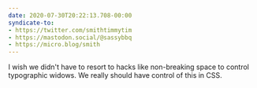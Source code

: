 ```yaml
---
date: 2020-07-30T20:22:13.708-00:00
syndicate-to:
- https://twitter.com/smithtimmytim
- https://mastodon.social/@sassybbq
- https://micro.blog/smith
---
```

I wish we didn't have to resort to hacks like non-breaking space to control typographic widows. We really should have control of this in CSS.
